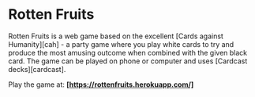 # Rotten Fruits

Rotten Fruits is a web game based on the excellent [Cards against Humanity][cah] - a party game where you play white cards to try and produce the most amusing outcome when combined with the given black card. The game can be played on phone or computer and uses [Cardcast decks][cardcast].

Play the game at:
**[https://rottenfruits.herokuapp.com/]**
